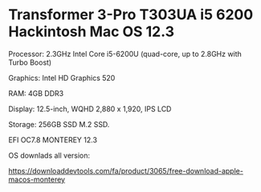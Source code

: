 # Transformer 3-Pro T303UA i5 6200 Hackintosh  Mac OS 12.3

 Processor: 2.3GHz Intel Core i5-6200U (quad-core, up to 2.8GHz with Turbo Boost)

 Graphics: Intel HD Graphics 520

 RAM: 4GB DDR3

 Display: 12.5-inch, WQHD 2,880 x 1,920, IPS LCD

 Storage: 256GB SSD M.2 SSD.

 EFI OC7.8 MONTEREY 12.3

OS downlads all version:

https://downloaddevtools.com/fa/product/3065/free-download-apple-macos-monterey

